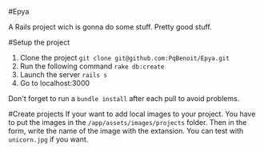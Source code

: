 #Epya 

A Rails project wich is gonna do some stuff. Pretty good stuff.


#Setup the project
1. Clone the project `git clone git@github.com:PqBenoit/Epya.git`
2. Run the following command `rake db:create`
3. Launch the server `rails s`
4. Go to localhost:3000

Don't forget to run a `bundle install` after each pull to avoid problems.

#Create projects
If your want to add local images to your project. You have to put the images in the `/app/assets/images/projects` folder. Then in the form, write the name of the image with the extansion. You can test with `unicorn.jpg` if you want.
